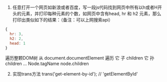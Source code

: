 1. 任意打开一个网页如新浪或者百度，写一段js代码找到网页中所有以h或者H开头的元素，并打印每种元素的个数，如网页中含有head, hr 和 h2 元素，那么打印出类似如下的结果：（备注：可以上网搜索api）
```js
{
  hr: 3,
  h2: 2,
  head: 1
}
```
遍历整颗DOM树
从 document.documentElement 遍历 它 子 children 它 孙 children ...
Node.tagName
node.children

2. 实现trans方法
trans('get-element-by-id'); // 'getElementById'
